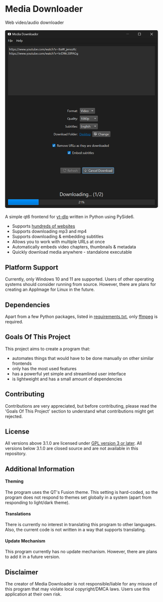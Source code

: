 # Media Downloader
Web video/audio downloader
<br><br><img src="screenshots/media-downloader.png" width="550px"><br><br>
A simple qt6 frontend for [yt-dlp](https://github.com/yt-dlp/yt-dlp) written in Python using PySide6.
- Supports [hundreds of websites](https://github.com/yt-dlp/yt-dlp/blob/master/supportedsites.md)
- Supports downloading mp3 and mp4
- Supports downloading & embedding subtitles
- Allows you to work with multiple URLs at once
- Automatically embeds video chapters, thumbnails & metadata
- Quickly download media anywhere - standalone executable
## Platform Support
Currently, only Windows 10 and 11 are supported. Users of other operating systems should  consider running from source. However, there are plans for creating an AppImage for Linux in the future.
## Dependencies
Apart from a few Python packages, listed in [requirements.txt]([requirements.txt]), only [ffmpeg](https://ffmpeg.org) is required.
## Goals Of This Project
This project aims to create a program that:
- automates things that would have to be done manually on other similar frontends
- only has the most used features
- has a powerful yet simple and streamlined user interface
- is lightweight and has a small amount of dependencies
## Contributing
Contributions are very appreciated, but before contributing, please read the 
'Goals Of This Project' section to understand what contributions might get rejected.
## License
All versions above 3.1.0 are licensed under [GPL version 3 or later](https://www.gnu.org/licenses/gpl-3.0.html). All versions below 3.1.0 are closed source and are not available in this repository.
## Additional Information
#### Theming
The program uses the QT's Fusion theme. This setting is hard-coded, so the program does not respond to themes set globally in a system (apart from responding to light/dark theme).
#### Translations
There is currently no interest in translating this program to other languages. Also, the current code is not written in a way that supports translating.
#### Update Mechanism
This program currently has no update mechanism. However, there are plans to add it in a future version.
## Disclaimer
The creator of Media Downloader is not responsible/liable for any misuse of this program that may violate local copyright/DMCA laws. Users use this application at their own risk.
